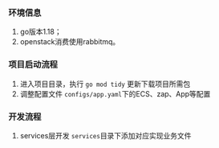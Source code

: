### 环境信息
1. go版本1.18；
2. openstack消费使用rabbitmq。

### 项目启动流程
1. 进入项目目录，执行 `go mod tidy` 更新下载项目所需包
2. 调整配置文件 `configs/app.yaml`下的ECS、zap、App等配置

### 开发流程
1. services层开发 `services`目录下添加对应实现业务文件

